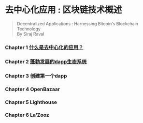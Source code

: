 # 去中心化应用 : 区块链技术概述
> Decentralized Applications : Harnessing Bitcoin's Blockchain Technology  
> By Siraj Raval  

### Chapter 1 [什么是去中心化的应用？](chapter_1_what_is_dapp.md)
### Chapter 2 [蓬勃发展的dapp生态系统](chapter_2_flourishing_dapp_ecosystem.md)
### Chapter 3 创建第一个dapp
### Chapter 4 OpenBazaar
### Chapter 5 Lighthouse
### Chapter 6 La‘Zooz

